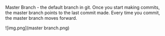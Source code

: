 Master Branch - the default branch in git. Once you start making commits, the master branch points to the last commit made.
Every time you commit, the master branch moves forward. 

![img.png](master branch.png)